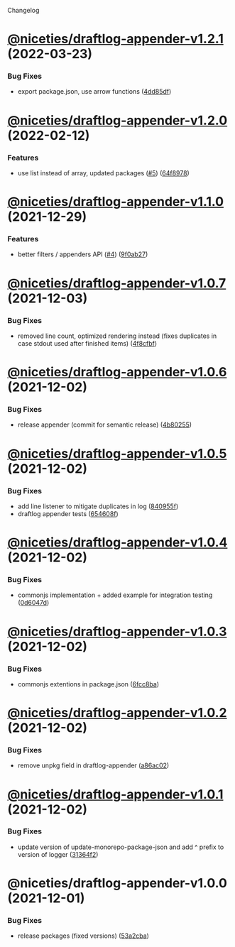 Changelog

# [@niceties/draftlog-appender-v1.2.1](https://github.com/kshutkin/niceties/compare/@niceties/draftlog-appender-v1.2.0...@niceties/draftlog-appender-v1.2.1) (2022-03-23)


### Bug Fixes

* export package.json, use arrow functions ([4dd85df](https://github.com/kshutkin/niceties/commit/4dd85df6211c7477dd54b0a3551a6c81d82a7eca))

# [@niceties/draftlog-appender-v1.2.0](https://github.com/kshutkin/niceties/compare/@niceties/draftlog-appender-v1.1.0...@niceties/draftlog-appender-v1.2.0) (2022-02-12)


### Features

* use list instead of array, updated packages ([#5](https://github.com/kshutkin/niceties/issues/5)) ([64f8978](https://github.com/kshutkin/niceties/commit/64f8978e11042eb56bd4979d626a94580bc30b3b))

# [@niceties/draftlog-appender-v1.1.0](https://github.com/kshutkin/niceties/compare/@niceties/draftlog-appender-v1.0.7...@niceties/draftlog-appender-v1.1.0) (2021-12-29)


### Features

* better filters / appenders API ([#4](https://github.com/kshutkin/niceties/issues/4)) ([9f0ab27](https://github.com/kshutkin/niceties/commit/9f0ab2747056ff78aec52c0f6355eb386d130223))

# [@niceties/draftlog-appender-v1.0.7](https://github.com/kshutkin/niceties/compare/@niceties/draftlog-appender-v1.0.6...@niceties/draftlog-appender-v1.0.7) (2021-12-03)


### Bug Fixes

* removed line count, optimized rendering instead (fixes duplicates in case stdout used after finished items) ([4f8cfbf](https://github.com/kshutkin/niceties/commit/4f8cfbfd8aa069238e1bf65fb6093fcc650e471c))

# [@niceties/draftlog-appender-v1.0.6](https://github.com/kshutkin/niceties/compare/@niceties/draftlog-appender-v1.0.5...@niceties/draftlog-appender-v1.0.6) (2021-12-02)


### Bug Fixes

* release appender (commit for semantic release) ([4b80255](https://github.com/kshutkin/niceties/commit/4b80255773acc9a3b1c1487f9546a67b755d77d2))

# [@niceties/draftlog-appender-v1.0.5](https://github.com/kshutkin/niceties/compare/@niceties/draftlog-appender-v1.0.4...@niceties/draftlog-appender-v1.0.5) (2021-12-02)


### Bug Fixes

* add line listener to mitigate duplicates in log ([840955f](https://github.com/kshutkin/niceties/commit/840955fdde325af1b6704fc90132bba7a3d62a69))
* draftlog appender tests ([654608f](https://github.com/kshutkin/niceties/commit/654608fa79f848888d2494123d68ec78895b4ef5))

# [@niceties/draftlog-appender-v1.0.4](https://github.com/kshutkin/niceties/compare/@niceties/draftlog-appender-v1.0.3...@niceties/draftlog-appender-v1.0.4) (2021-12-02)


### Bug Fixes

* commonjs implementation + added example for integration testing ([0d6047d](https://github.com/kshutkin/niceties/commit/0d6047d3fa5bba75469a69124533df4a5d287048))

# [@niceties/draftlog-appender-v1.0.3](https://github.com/kshutkin/niceties/compare/@niceties/draftlog-appender-v1.0.2...@niceties/draftlog-appender-v1.0.3) (2021-12-02)


### Bug Fixes

* commonjs extentions in package.json ([6fcc8ba](https://github.com/kshutkin/niceties/commit/6fcc8ba2a5e949b5bb7a6bd39d96d6eba1e8b480))

# [@niceties/draftlog-appender-v1.0.2](https://github.com/kshutkin/niceties/compare/@niceties/draftlog-appender-v1.0.1...@niceties/draftlog-appender-v1.0.2) (2021-12-02)


### Bug Fixes

* remove unpkg field in draftlog-appender ([a86ac02](https://github.com/kshutkin/niceties/commit/a86ac02b691858c6c2b1a8dff1c782a308e068fb))

# [@niceties/draftlog-appender-v1.0.1](https://github.com/kshutkin/niceties/compare/@niceties/draftlog-appender-v1.0.0...@niceties/draftlog-appender-v1.0.1) (2021-12-02)


### Bug Fixes

* update version of update-monorepo-package-json and add ^ prefix to version of logger ([31364f2](https://github.com/kshutkin/niceties/commit/31364f2fdd16e57348ea5c5b2c8eca67ce3db0c0))

# @niceties/draftlog-appender-v1.0.0 (2021-12-01)


### Bug Fixes

* release packages (fixed versions) ([53a2cba](https://github.com/kshutkin/niceties/commit/53a2cbaedda6fad5f6f3e3484c2f7020b82b81b6))
